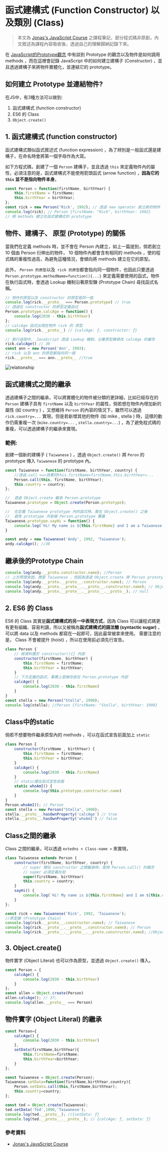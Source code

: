 # 函式建構式 (Function Constructor) 以及類別 (Class)

> 本文為 [Jonas's JavaScript Course](https://www.udemy.com/course/the-complete-javascript-course/) 之課程筆記，部分程式碼非原創，內文敘述為課程內容吸收後，透過自己的理解歸納記錄下來。

在 [JavaScript的Prototype觀念](https://github.com/ChiuWeiChung/notes-markdown/blob/main/js/OOP/Prototype&Inheritance.markdown) 中有談到 Prototype 的觀念以及物件是如何調用 methods ，而在這裡會記錄 JavaScript 中的如何建立建構子 (Constructor) ，並且透過建構子來將物件實體化，並連結它的 prototype。

## 如何建立 Prototype 並連結物件?

在JS中，有3種方法可以做到: 
1. 函式建構式 (function constructor)
2. ES6 的 Class 
3. `Object.create()`

## 1. 函式建構式 (function constructor)

函式建構式類似函式敘述式 (function expression) ，為了辨別是一般函式還是建構子，在命名時會將第一個字母作為大寫。

如下方程式碼，創建了一個 `Person` 建構子，並且透過 `this` 來定義物件內的屬性，必須注意的是，函式建構式不能使用箭頭函式 (arrow function) ，**因為它的 `this` 並不是指向物件本身**。

``` js
const Person = function(firstName, birthYear) {
    this.firstName = firstName;
    this.birthYear = birthYear;
};
const rick = new Person('Rick', 1992); // 透過 new operator 創立新的物件
console.log(rick); // Person {firstName: "Rick", birthYear: 1992}
// 將 methods 建立在函式建構式的 prototype
```

## 物件、建構子、 原型 (Prototype) 的關係

當我們在定義 methods 時，並不會在 Person 內建立，如上一篇提到，倘若創立 10 個由 Person 衍伸出的物件， 10 個物件內都會含有相同的 methods ，使的程式碼的重複性過高，為避免這種情況，會傾向將 methods 建立在它的原型。

此外， `Person 的原型`以及` rick 的原型`都會指向同一個物件，也因此只要透過 `Person.prototype.methodName=function(){...}` 來定義需要使用的函式，物件在執行函式時，會透過 Lookup 機制沿著原型鍊 (Prototype Chain) 尋找函式名稱。

``` js
// 物件的原型以及 constructor 的原型是同一個
console.log(rick.__proto__ === Person.prototype) // true
// 透過在 constructor 的原型定義函式
Person.prototype.calcAge = function() {
    console.log(2030 - this.birthYear)
};
// calcAge 函式出現在物件 rick 的 原型 
console.log(rick.__proto__) // {calcAge: ƒ, constructor: ƒ}

// 執行過程中， JavaScript 透過 Lookup 機制，沿著原型鍊尋找 calcAge 的屬性
rick.calcAge() // 38
const ann = new Person('Ann', 1993);
// rick 以及 ann 的原型都指向同一個
rick.__proto__ === ann.__proto__ //true
```
![relationship](https://github.com/ChiuWeiChung/IMGTANK/blob/main/prototype/relationship.jpg?raw=true)

## 函式建構式之間的繼承

透過建構子之間的繼承，可以將實體化的物件被分類的更詳細，比如已經存在的 `Person` 建構子具有 `firstName` 以及 `birthYear` 的屬性，倘若想在物件內增加新的屬性 (如 country ) ，又想維持 `Person` 的內容的情況下，雖然可以透過 `rick.country=...` 實現，但是若新增其他的物件 (如 mike , stella ) 時，這樣的動作仍需重複一次 (`mike.country=...` , `stella.country=...`) ，為了避免程式碼的重複，可以透過建構子的繼承來實現。

### 範例: 

創建一個新的建構子 ( `Taiwanese` ) ，透過 `Object.create()` 將 `Peron` 的 prototype 傳入 `Taiwanese` 的 prototype 內。

``` js
const Taiwanese = function(firstName, birthYear, country) {
    //透過.call ==>效果同this.firstName=firstName,this.birthYear=...
    Person.call(this, firstName, birthYear);
    this.country = country;
};

//  透過 Object.create 繼承 Person.prototype
Taiwanese.prototype = Object.create(Person.prototype);

//  在定義 Taiwanese prototype 內的函式時，需在 Object.create() 之後
//  避免 prototype 內容被 Person.prototype 覆蓋
Taiwanese.prototype.sayHi = function() {
    console.log(`Hi! My name is ${this.firstName} and I am a Taiwanese!`)
}

const andy = new Taiwanese('Andy', 1992, 'Taiwanese');
andy.calcAge(); //38
```

## 繼承後的Prototype Chain

``` js
console.log(andy.__proto.constructor.name); //Person 
// 上方照理來說，應是 Taiwanese ，但因為透過 Object.create 將 Person prototype 傳入，所以被 Taiwanese 被 Person 覆蓋
console.log(andy.__proto.__proto__.constructor.name); // Person
console.log(andy.__proto.__proto__.__proto__.constructor.name); // Object
console.log(andy.__proto.__proto__.__proto__.__proto__); // null
```

## 2. ES6 的 Class

ES6 的 Class 其實是**函式建構式的另一中表現方式**，因為 Class 可以讓程式碼更有更有組織、容易判讀，所以又被稱為**函式建構式的語法糖 (syntactic sugar)** ，可以將 data 以及 methods 都寫在一起即可，因此最常被拿來使用。 需要注意的是， Class 不會被提升 (hoist) ，所以在使用前必須先行宣告。

``` js
class Person {
    // 將資料置於 constructor(){} 內部
    constructor(firstName, birthYear) {
        this.firstName = firstName;
        this.birthYear = birthYear;
    }
    // 下方定義的函式，事實上是被存放在 Person.prototype 內部
    calcAge() {
        console.log(2030 - this.firstName)
    }
}
const stella = new Person("Stella", 1990);
console.log(stella); //Person {firstName: "Stella", birthYear: 1990}
```

## Class中的static

倘若不想要物件繼承原型內的 methods ，可以在函式宣告前面加上 `static`

``` js
class Person {
    constructor(firstName , birthYear) {
        this.firstName = firstName;
        this.birthYear = birthYear;
    }
    calcAge() {
        console.log(2030 - this.firstName)
    }
    // static擺在函式宣告前面
    static whoAmI() {
        console.log(this.prototype.constructor.name)
    }
}
Person.whoAmI(); // Person
const stella = new Person("Stella", 1990);
stella.__proto__.hasOwnProperty('calcAge') // true
stella.__proto__.hasOwnProperty('whoAmI') // false
```

## Class之間的繼承

Class 之間的繼承，可以透過 `extedns < Class-name >` 來實現，

``` js
class Taiwanese extends Person {
    constructor(firstName, birthYear, country) {
        // super 類似 constructor 之間繼承時，使用 Person.call() 的概念
        // super 必須定義在前
        super(firstName, birthYear)
        this.country = country;
    }
    sayHi() {
        console.log(`Hi! My name is ${this.firstName} and I am ${this.country}`)
    }
};

const rick = new Taiwanese('Rick', 1992, 'Taiwanese');
//原型鍊 (Prototype Chain)
console.log(rick.__proto__.constructor.name); // Taiwanese
console.log(rick.__proto__.__proto__.constructor.name); // Person
console.log(rick.__proto__.__proto__.__proto.constructor.name); //Object
```

## 3. Object.create()

物件實字 (Object Literal) 也可以作為原型，並透過 `Object.create()` 傳入。

``` js
const Person = {
    calcAge() {
        console.log(2030 - this.birthYear)
    }
};
const allen = Object.create(Person)
allen.calcAge(); // 37;
console.log(allen.__proto__ === Person)
```

## 物件實字 (Object Literal) 的繼承

``` js
const Person={
    calcAge() {
        console.log(2030 - this.birthYear)
    },
    setData(firstName,birthYear){
        this.firstName=firstName;
        this.birthYear=birthYear;
    }
};

const Taiwanese = Object.create(Person);
Taiwanese.setData=function(firstName,birthYear,country){
    Person.setData.call(this,firstName,birthYear);
    this.country=country;
};

const ted = Object.create(Taiwanese);
ted.setData('Ted',1990,'Taiwanese');
console.log(ted.__proto__); //{setData: ƒ}
console.log(ted.__proto__.__proto__); // {calcAge: ƒ, setData: ƒ}
```
### 參考資料
* [Jonas's JavaScript Course](https://www.udemy.com/course/the-complete-javascript-course/)